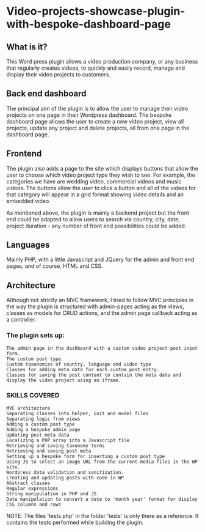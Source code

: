 # Video-projects-showcase-plugin-with-bespoke-dashboard-page

## What is it?
This Word press plugin allows a video production company, or any business that regularly creates videos, to quickly and easily record, manage and display their video projects to customers.

## Back end dashboard
The principal aim of the plugin is to allow the user to manage their video projects on one page in their Wordpress dashboard.
The bespoke dashboard page allows the user to create a new video project, view all projects, update any project and delete projects, all from one page in the dashboard page.

## Frontend
The plugin also adds a page to the site which displays buttons that allow the user to choose which video project type they wish to see.  For example, the categories we have are wedding video, commercial videos and music videos. The buttons allow the user to click a button and all of the videos for that category will appear in a grid format showing video details and an embedded video.

As mentioned above, the plugin is mainly a backend project but the front end could be adapted to allow users to search via country, city, date, project duration - any number of front end possibilities could be added.

## Languages
Mainly PHP, with a little Javascript and JQuery for the admin and front end pages, and of course, HTML and CSS.

## Architecture
Although not strictly an MVC framework, I tried to follow MVC principles in the way the plugin is structured with admin-pages acting as the views, classes as models for CRUD actions, and the admin page callback acting as a controller.


### The plugin sets up:

    The admin page in the dashboard with a custom video project post input form.
    The custom post type
    Custom taxonomies of country, language and video type
    Classes for adding meta data for each custom post entry.
    Classes for saving the post content to contain the meta data and display the video project using an iframe.

### SKILLS COVERED

    MVC architecture
    Separating classes into helper, init and model files
    Separating logic from views 
    Adding a custom post type
    Adding a bespoke admin page
    Updating post meta data
    Localizing a PHP array into a Javascript file
    Retrieving and saving taxonomy terms
    Retrieving and saving post meta
    Setting up a bespoke form for inserting a custom post type
    Using JS to select an image URL from the current media files in the WP site.
    Wordpress data validation and sanitization.
    Creating and updating posts with code in WP
    Abstract classes
    Regular expressions
    String manipulation in PHP and JS
    Date manipulation to convert a date to 'month year' format for display
    CSS columns and rows

NOTE: The files 'tests.php' in the folder 'tests' is only there as a reference. It contains the tests performed while building the plugin.
